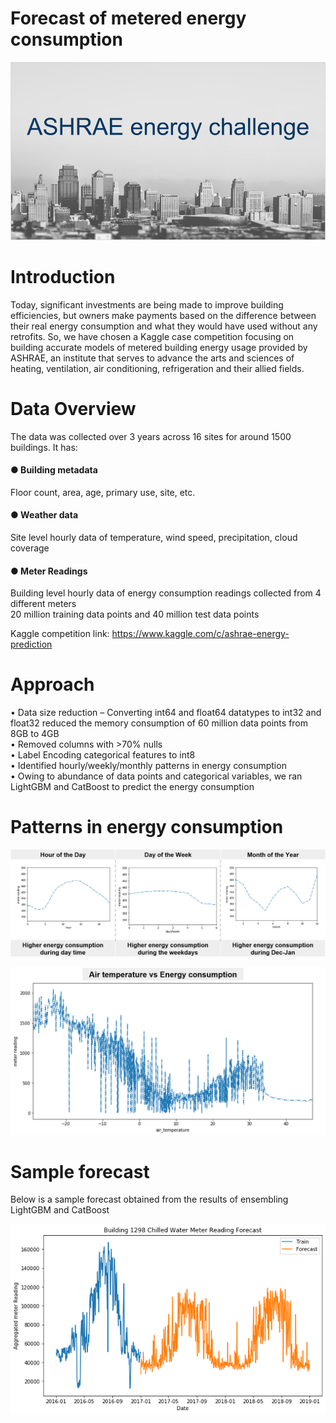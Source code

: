 # Forecast of metered energy consumption
![Alt Text](ASHRAE_challenge.png)

# Introduction
Today, significant investments are being made to improve building efficiencies, but owners make payments based on the difference between their real energy consumption and what they would have used without any retrofits. So, we have chosen a Kaggle case competition focusing on building accurate models of metered building energy usage provided by ASHRAE, an institute that serves to advance the arts and sciences of heating, ventilation, air conditioning, refrigeration and their allied fields.

# Data Overview
The data was collected over 3 years across 16 sites for around 1500 buildings. It has:<br />
#### ● Building metadata
Floor count, area, age, primary use, site, etc.
#### ●	Weather data
Site level hourly data of temperature, wind speed, precipitation, cloud coverage
#### ●	Meter Readings
Building level hourly data of energy consumption readings collected from 4 different meters<br />
20 million training data points and 40 million test data points

Kaggle competition link: https://www.kaggle.com/c/ashrae-energy-prediction

# Approach
•	Data size reduction – Converting int64 and float64 datatypes to int32 and float32 reduced the memory consumption of 60 million data points from 8GB to 4GB<br />
•	Removed columns with >70% nulls<br />
•	Label Encoding categorical features to int8<br />
•	Identified hourly/weekly/monthly patterns in energy consumption<br />
•	Owing to abundance of data points and categorical variables, we ran LightGBM and CatBoost to predict the energy consumption<br />

# Patterns in energy consumption
![Alt Text](Energy_consumption_trend.png)

![Alt Text](Air_Temp_variation.png)

# Sample forecast
Below is a sample forecast obtained from the results of ensembling LightGBM and CatBoost

![Alt Text](Sample_result.png)
